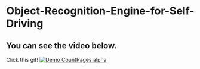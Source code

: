 # Object-Recognition-Engine-for-Self-Driving



## You can see the video below.
Click this gif!
[![Demo CountPages alpha](https://gifs.com/gif/tester-yoNYw6)](https://youtu.be/Rj5GVoOWZgM)
